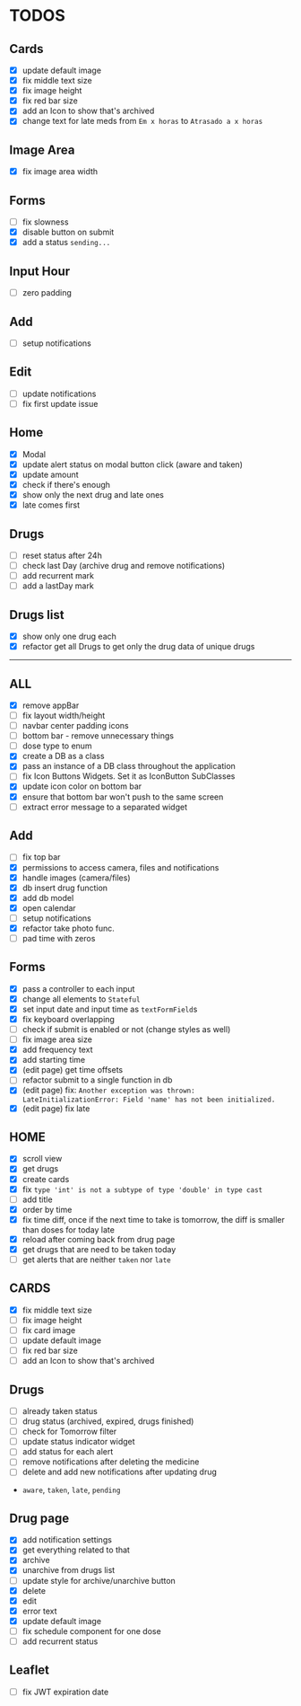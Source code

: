 # TODOS

## Cards

- [x] update default image
- [x] fix middle text size
- [x] fix image height
- [x] fix red bar size
- [x] add an Icon to show that's archived
- [x] change text for late meds from `Em x horas` to `Atrasado a x horas`

## Image Area

- [x] fix image area width

## Forms

- [ ] fix slowness
- [x] disable button on submit
- [x] add a status `sending...`

## Input Hour

- [ ] zero padding

## Add

- [ ] setup notifications

## Edit

- [ ] update notifications
- [ ] fix first update issue

## Home

- [x] Modal
- [x] update alert status on modal button click (aware and taken)
- [x] update amount
- [x] check if there's enough
- [x] show only the next drug and late ones
- [x] late comes first

## Drugs

- [ ] reset status after 24h
- [ ] check last Day (archive drug and remove notifications)
- [ ] add recurrent mark
- [ ] add a lastDay mark

## Drugs list

- [x] show only one drug each
- [x] refactor get all Drugs to get only the drug data of unique drugs

---

## ALL

- [x] remove appBar
- [ ] fix layout width/height
- [ ] navbar center padding icons
- [ ] bottom bar - remove unnecessary things
- [ ] dose type to enum
- [x] create a DB as a class
- [x] pass an instance of a DB class throughout the application
- [ ] fix Icon Buttons Widgets. Set it as IconButton SubClasses
- [x] update icon color on bottom bar
- [x] ensure that bottom bar won't push to the same screen
- [ ] extract error message to a separated widget

## Add

- [ ] fix top bar
- [x] permissions to access camera, files and notifications
- [x] handle images (camera/files)
- [x] db insert drug function
- [x] add db model
- [x] open calendar
- [ ] setup notifications
- [x] refactor take photo func.
- [ ] pad time with zeros

## Forms

- [x] pass a controller to each input
- [x] change all elements to `Stateful`
- [x] set input date and input time as `textFormField`s
- [x] fix keyboard overlapping
- [ ] check if submit is enabled or not (change styles as well)
- [ ] fix image area size
- [x] add frequency text
- [x] add starting time
- [x] (edit page) get time offsets
- [ ] refactor submit to a single function in db
- [x] (edit page) fix: `Another exception was thrown: LateInitializationError: Field 'name' has not been initialized.`
- [x] (edit page) fix late

## HOME

- [x] scroll view
- [x] get drugs
- [x] create cards
- [x] fix `type 'int' is not a subtype of type 'double' in type cast`
- [ ] add title
- [x] order by time
- [x] fix time diff, once if the next time to take is tomorrow, the diff is smaller than doses for today late
- [x] reload after coming back from drug page
- [x] get drugs that are need to be taken today
- [ ] get alerts that are neither `taken` nor `late`

## CARDS

- [x] fix middle text size
- [ ] fix image height
- [ ] fix card image
- [ ] update default image
- [ ] fix red bar size
- [ ] add an Icon to show that's archived

## Drugs

- [ ] already taken status
- [ ] drug status (archived, expired, drugs finished)
- [ ] check for Tomorrow filter
- [ ] update status indicator widget
- [ ] add status for each alert
- [ ] remove notifications after deleting the medicine
- [ ] delete and add new notifications after updating drug

- `aware`, `taken`, `late`, `pending`

## Drug page

- [x] add notification settings
- [x] get everything related to that
- [x] archive
- [x] unarchive from drugs list
- [ ] update style for archive/unarchive button
- [x] delete
- [x] edit
- [x] error text
- [x] update default image
- [ ] fix schedule component for one dose
- [ ] add recurrent status

## Leaflet

- [ ] fix JWT expiration date
